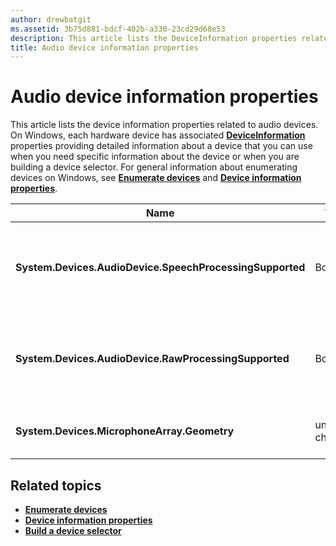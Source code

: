 ```yaml
---
author: drewbatgit
ms.assetid: 3b75d881-bdcf-402b-a330-23cd29d68e53
description: This article lists the DeviceInformation properties related to audio devices
title: Audio device information properties
---
```


# Audio device information properties

This article lists the device information properties related to audio devices. On Windows, each hardware device has associated [**DeviceInformation**](https://msdn.microsoft.com/library/windows/apps/BR225393) properties providing detailed information about a device that you can use when you need specific information about the device or when you are building a device selector. For general information about enumerating devices on Windows, see [**Enumerate devices**](../devices-sensors/enumerate-devices.md) and [**Device information properties**](../devices-sensors/device-information-properties.md).


|Name|Type|Description|
|------------------------------------------------------------|------------|------------------------------------------------------|
|**System.Devices.AudioDevice.SpeechProcessingSupported**|Boolean|Indicates whether the audio device supports speech processing.|
|**System.Devices.AudioDevice.RawProcessingSupported**|Boolean|Indicates whether the audio device supports raw processing.|
|**System.Devices.MicrophoneArray.Geometry**|unsigned char[]|Geometry data for a microphone array.|
## Related topics

* [**Enumerate devices**](../devices-sensors/enumerate-devices.md)
* [**Device information properties**](../devices-sensors/device-information-properties.md)
* [**Build a device selector**](../devices-sensors/build-a-device-selector.md)






<!--HONumber=Jun16_HO2-->


